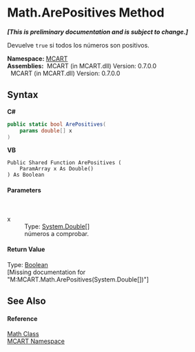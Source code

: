 # Math.ArePositives Method 
 _**\[This is preliminary documentation and is subject to change.\]**_

Devuelve `true` si todos los números son positivos.

**Namespace:**&nbsp;<a href="89e7854f-fe6f-d208-fb0c-b17953422852">MCART</a><br />**Assemblies:**&nbsp;&nbsp;MCART (in MCART.dll) Version: 0.7.0.0<br />&nbsp;&nbsp;MCART (in MCART.dll) Version: 0.7.0.0<br />

## Syntax

**C#**<br />
``` C#
public static bool ArePositives(
	params double[] x
)
```

**VB**<br />
``` VB
Public Shared Function ArePositives ( 
	ParamArray x As Double()
) As Boolean
```


#### Parameters
&nbsp;<dl><dt>x</dt><dd>Type: <a href="http://msdn2.microsoft.com/es-es/library/643eft0t" target="_blank">System.Double</a>[]<br />números a comprobar.</dd></dl>

#### Return Value
Type: <a href="http://msdn2.microsoft.com/es-es/library/a28wyd50" target="_blank">Boolean</a><br />\[Missing <returns> documentation for "M:MCART.Math.ArePositives(System.Double[])"\]

## See Also


#### Reference
<a href="f110ea19-9a5d-de5d-39e7-a5ebffb3bc2c">Math Class</a><br /><a href="89e7854f-fe6f-d208-fb0c-b17953422852">MCART Namespace</a><br />